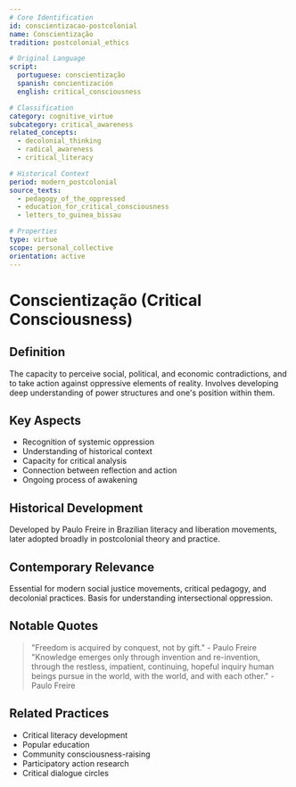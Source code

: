 ```yaml
---
# Core Identification
id: conscientizacao-postcolonial
name: Conscientização
tradition: postcolonial_ethics

# Original Language
script:
  portuguese: conscientização
  spanish: concientización
  english: critical_consciousness

# Classification
category: cognitive_virtue
subcategory: critical_awareness
related_concepts:
  - decolonial_thinking
  - radical_awareness
  - critical_literacy

# Historical Context
period: modern_postcolonial
source_texts:
  - pedagogy_of_the_oppressed
  - education_for_critical_consciousness
  - letters_to_guinea_bissau

# Properties
type: virtue
scope: personal_collective
orientation: active
---
```


# Conscientização (Critical Consciousness)

## Definition
The capacity to perceive social, political, and economic contradictions, and to take action against oppressive elements of reality. Involves developing deep understanding of power structures and one's position within them.

## Key Aspects
- Recognition of systemic oppression
- Understanding of historical context
- Capacity for critical analysis
- Connection between reflection and action
- Ongoing process of awakening

## Historical Development
Developed by Paulo Freire in Brazilian literacy and liberation movements, later adopted broadly in postcolonial theory and practice.

## Contemporary Relevance
Essential for modern social justice movements, critical pedagogy, and decolonial practices. Basis for understanding intersectional oppression.

## Notable Quotes
> "Freedom is acquired by conquest, not by gift." - Paulo Freire
> "Knowledge emerges only through invention and re-invention, through the restless, impatient, continuing, hopeful inquiry human beings pursue in the world, with the world, and with each other." - Paulo Freire

## Related Practices
- Critical literacy development
- Popular education
- Community consciousness-raising
- Participatory action research
- Critical dialogue circles